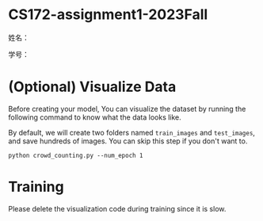 # CS172-assignment1-2023Fall

姓名：

学号：

 # (Optional) Visualize Data
Before creating your model, You can visualize the dataset by running the following command to know what the data looks like.

By default, we will create two folders named `train_images` and `test_images`, and save hundreds of images. You can skip this step if you don't want to.
```
python crowd_counting.py --num_epoch 1
```


# Training
Please delete the visualization code during training since it is slow.
